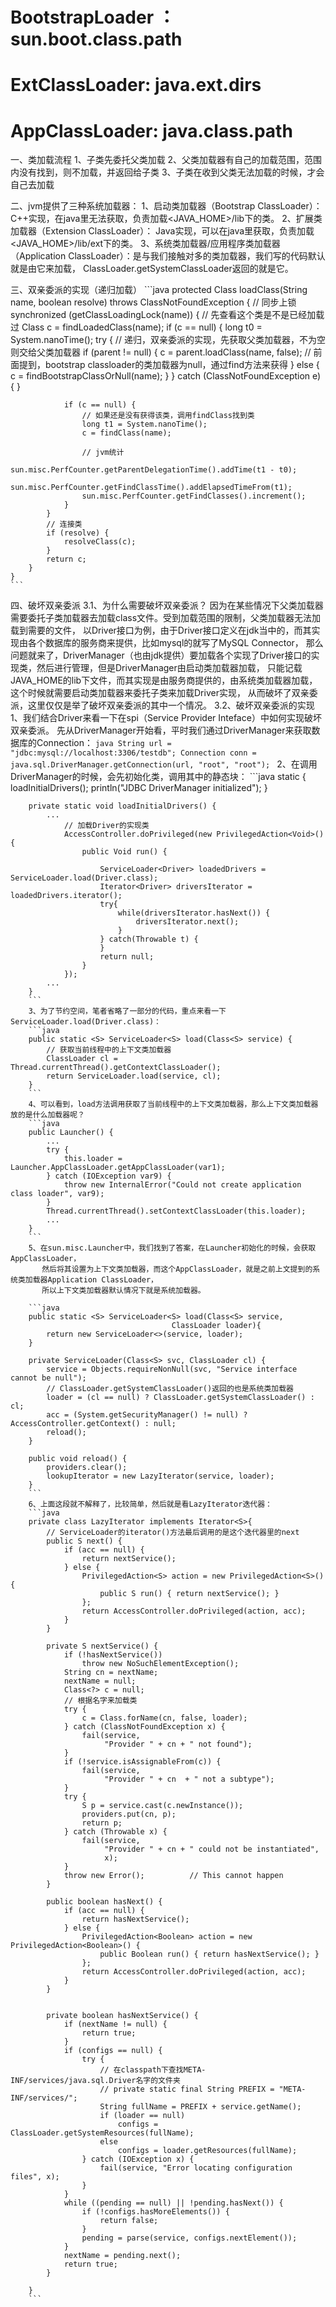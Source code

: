 # BootstrapLoader ： sun.boot.class.path 
# ExtClassLoader: java.ext.dirs 
# AppClassLoader: java.class.path 
一、类加载流程
	1、子类先委托父类加载
	2、父类加载器有自己的加载范围，范围内没有找到，则不加载，并返回给子类
	3、子类在收到父类无法加载的时候，才会自己去加载
	
二、jvm提供了三种系统加载器：
	1、启动类加载器（Bootstrap ClassLoader）：C++实现，在java里无法获取，负责加载<JAVA_HOME>/lib下的类。
	2、扩展类加载器（Extension ClassLoader）： Java实现，可以在java里获取，负责加载<JAVA_HOME>/lib/ext下的类。
	3、系统类加载器/应用程序类加载器（Application ClassLoader）：是与我们接触对多的类加载器，我们写的代码默认就是由它来加载，
	ClassLoader.getSystemClassLoader返回的就是它。	
	
三、双亲委派的实现（递归加载）
    ```java
	protected Class<?> loadClass(String name, boolean resolve)
    throws ClassNotFoundException
    {
    	// 同步上锁
        synchronized (getClassLoadingLock(name)) {
            // 先查看这个类是不是已经加载过
            Class<?> c = findLoadedClass(name);
            if (c == null) {
                long t0 = System.nanoTime();
                try {
                	// 递归，双亲委派的实现，先获取父类加载器，不为空则交给父类加载器
                    if (parent != null) {
                        c = parent.loadClass(name, false);
                    // 前面提到，bootstrap classloader的类加载器为null，通过find方法来获得
                    } else {
                        c = findBootstrapClassOrNull(name);
                    }
                } catch (ClassNotFoundException e) {
                }

                if (c == null) {
                    // 如果还是没有获得该类，调用findClass找到类
                    long t1 = System.nanoTime();
                    c = findClass(name);

                    // jvm统计
                    sun.misc.PerfCounter.getParentDelegationTime().addTime(t1 - t0);
                    sun.misc.PerfCounter.getFindClassTime().addElapsedTimeFrom(t1);
                    sun.misc.PerfCounter.getFindClasses().increment();
                }
            }
            // 连接类
            if (resolve) {
                resolveClass(c);
            }
            return c;
        }
    }
	```
四、破坏双亲委派
	3.1、为什么需要破坏双亲委派？
		因为在某些情况下父类加载器需要委托子类加载器去加载class文件。受到加载范围的限制，父类加载器无法加载到需要的文件，
		以Driver接口为例，由于Driver接口定义在jdk当中的，而其实现由各个数据库的服务商来提供，比如mysql的就写了MySQL Connector，
		那么问题就来了，DriverManager（也由jdk提供）要加载各个实现了Driver接口的实现类，然后进行管理，但是DriverManager由启动类加载器加载，
		只能记载JAVA_HOME的lib下文件，而其实现是由服务商提供的，由系统类加载器加载，这个时候就需要启动类加载器来委托子类来加载Driver实现，
		从而破坏了双亲委派，这里仅仅是举了破坏双亲委派的其中一个情况。
	3.2、破坏双亲委派的实现
		1、我们结合Driver来看一下在spi（Service Provider Inteface）中如何实现破坏双亲委派。
		先从DriverManager开始看，平时我们通过DriverManager来获取数据库的Connection：
		``` java
		String url = "jdbc:mysql://localhost:3306/testdb";
		Connection conn = java.sql.DriverManager.getConnection(url, "root", "root"); 
		```
		2、在调用DriverManager的时候，会先初始化类，调用其中的静态块：
		```java
		static {
			loadInitialDrivers();
			println("JDBC DriverManager initialized");
		}

		private static void loadInitialDrivers() {
			...
				// 加载Driver的实现类
				AccessController.doPrivileged(new PrivilegedAction<Void>() {
					public Void run() {

						ServiceLoader<Driver> loadedDrivers = ServiceLoader.load(Driver.class);
						Iterator<Driver> driversIterator = loadedDrivers.iterator();
						try{
							while(driversIterator.hasNext()) {
								driversIterator.next();
							}
						} catch(Throwable t) {
						}
						return null;
					}
				});
			...
		}
		```
		3、为了节约空间，笔者省略了一部分的代码，重点来看一下ServiceLoader.load(Driver.class)：
		```java
		public static <S> ServiceLoader<S> load(Class<S> service) {
			// 获取当前线程中的上下文类加载器
			ClassLoader cl = Thread.currentThread().getContextClassLoader();
			return ServiceLoader.load(service, cl);
		}
		```
		4、可以看到，load方法调用获取了当前线程中的上下文类加载器，那么上下文类加载器放的是什么加载器呢？
		```java
		public Launcher() {
			...
			try {
				this.loader = Launcher.AppClassLoader.getAppClassLoader(var1);
			} catch (IOException var9) {
				throw new InternalError("Could not create application class loader", var9);
			}
			Thread.currentThread().setContextClassLoader(this.loader);
			...
		}
		```
		5、在sun.misc.Launcher中，我们找到了答案，在Launcher初始化的时候，会获取AppClassLoader，
		   然后将其设置为上下文类加载器，而这个AppClassLoader，就是之前上文提到的系统类加载器Application ClassLoader，
		   所以上下文类加载器默认情况下就是系统加载器。
		   
	    ```java
		public static <S> ServiceLoader<S> load(Class<S> service,
                                        ClassLoader loader){
			return new ServiceLoader<>(service, loader);
		}

		private ServiceLoader(Class<S> svc, ClassLoader cl) {
			service = Objects.requireNonNull(svc, "Service interface cannot be null");
			// ClassLoader.getSystemClassLoader()返回的也是系统类加载器
			loader = (cl == null) ? ClassLoader.getSystemClassLoader() : cl;
			acc = (System.getSecurityManager() != null) ? AccessController.getContext() : null;
			reload();
		}

		public void reload() {
			providers.clear();
			lookupIterator = new LazyIterator(service, loader);
		}
		```
		6、上面这段就不解释了，比较简单，然后就是看LazyIterator迭代器：
		```java
		private class LazyIterator implements Iterator<S>{
			// ServiceLoader的iterator()方法最后调用的是这个迭代器里的next
			public S next() {
				if (acc == null) {
					return nextService();
				} else {
					PrivilegedAction<S> action = new PrivilegedAction<S>() {
						public S run() { return nextService(); }
					};
					return AccessController.doPrivileged(action, acc);
				}
			}
			
			private S nextService() {
				if (!hasNextService())
					throw new NoSuchElementException();
				String cn = nextName;
				nextName = null;
				Class<?> c = null;
				// 根据名字来加载类
				try {
					c = Class.forName(cn, false, loader);
				} catch (ClassNotFoundException x) {
					fail(service,
						 "Provider " + cn + " not found");
				}
				if (!service.isAssignableFrom(c)) {
					fail(service,
						 "Provider " + cn  + " not a subtype");
				}
				try {
					S p = service.cast(c.newInstance());
					providers.put(cn, p);
					return p;
				} catch (Throwable x) {
					fail(service,
						 "Provider " + cn + " could not be instantiated",
						 x);
				}
				throw new Error();          // This cannot happen
			}
			
			public boolean hasNext() {
				if (acc == null) {
					return hasNextService();
				} else {
					PrivilegedAction<Boolean> action = new PrivilegedAction<Boolean>() {
						public Boolean run() { return hasNextService(); }
					};
					return AccessController.doPrivileged(action, acc);
				}
			}
			
			
			private boolean hasNextService() {
				if (nextName != null) {
					return true;
				}
				if (configs == null) {
					try {
						// 在classpath下查找META-INF/services/java.sql.Driver名字的文件夹
						// private static final String PREFIX = "META-INF/services/";
						String fullName = PREFIX + service.getName();
						if (loader == null)
							configs = ClassLoader.getSystemResources(fullName);
						else
							configs = loader.getResources(fullName);
					} catch (IOException x) {
						fail(service, "Error locating configuration files", x);
					}
				}
				while ((pending == null) || !pending.hasNext()) {
					if (!configs.hasMoreElements()) {
						return false;
					}
					pending = parse(service, configs.nextElement());
				}
				nextName = pending.next();
				return true;
			}

		}
		```